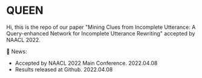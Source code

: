 # QUEEN

Hi, this is the repo of our paper "Mining Clues from Incomplete Utterance: A Query-enhanced Network for Incomplete Utterance Rewriting" accepted by NAACL 2022.

:paw_prints: News:

- Accepted by NAACL 2022 Main Conference. 2022.04.08
- Results released at Github. 2022.04.08
